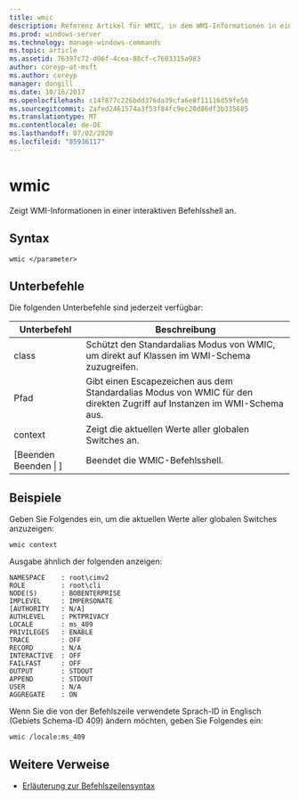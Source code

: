 ```yaml
---
title: wmic
description: Referenz Artikel für WMIC, in dem WMI-Informationen in einer interaktiven Befehlsshell angezeigt werden.
ms.prod: windows-server
ms.technology: manage-windows-commands
ms.topic: article
ms.assetid: 76397c72-d06f-4cea-88cf-c7603315a983
author: coreyp-at-msft
ms.author: coreyp
manager: dongill
ms.date: 10/16/2017
ms.openlocfilehash: c14f877c226bdd376da39cfa6e8f11116d59fe56
ms.sourcegitcommit: 2afed2461574a3f53f84fc9ec28d86df3b335685
ms.translationtype: MT
ms.contentlocale: de-DE
ms.lasthandoff: 07/02/2020
ms.locfileid: "85936117"
---
```

# <a name="wmic"></a>wmic



Zeigt WMI-Informationen in einer interaktiven Befehlsshell an.



## <a name="syntax"></a>Syntax

```
wmic </parameter>
```

## <a name="sub-commands"></a>Unterbefehle

Die folgenden Unterbefehle sind jederzeit verfügbar:

|Unterbefehl|Beschreibung|
|-----------|-----------|
|class|Schützt den Standardalias Modus von WMIC, um direkt auf Klassen im WMI-Schema zuzugreifen.|
|Pfad|Gibt einen Escapezeichen aus dem Standardalias Modus von WMIC für den direkten Zugriff auf Instanzen im WMI-Schema aus.|
|context|Zeigt die aktuellen Werte aller globalen Switches an.|
|[Beenden Beenden \| ]|Beendet die WMIC-Befehlsshell.|

## <a name="examples"></a>Beispiele

Geben Sie Folgendes ein, um die aktuellen Werte aller globalen Switches anzuzeigen:
```
wmic context
```
Ausgabe ähnlich der folgenden anzeigen:
```
NAMESPACE    : root\cimv2
ROLE         : root\cli
NODE(S)      : BOBENTERPRISE
IMPLEVEL     : IMPERSONATE
[AUTHORITY   : N/A]
AUTHLEVEL    : PKTPRIVACY
LOCALE       : ms_409
PRIVILEGES   : ENABLE
TRACE        : OFF
RECORD       : N/A
INTERACTIVE  : OFF
FAILFAST     : OFF
OUTPUT       : STDOUT
APPEND       : STDOUT
USER         : N/A
AGGREGATE    : ON
```
Wenn Sie die von der Befehlszeile verwendete Sprach-ID in Englisch (Gebiets Schema-ID 409) ändern möchten, geben Sie Folgendes ein:
```
wmic /locale:ms_409
```

## <a name="additional-references"></a>Weitere Verweise

- [Erläuterung zur Befehlszeilensyntax](command-line-syntax-key.md)

